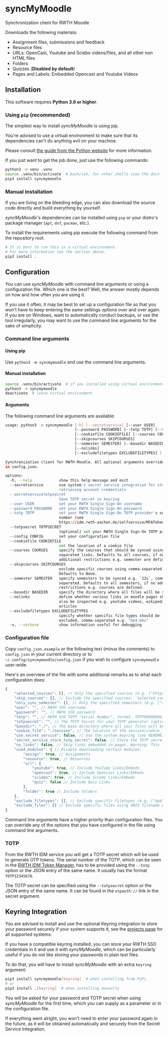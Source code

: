 # syncMyMoodle

Synchronization client for RWTH Moodle

Downloads the following materials:

* Assignment files, submissions and feedback
* Resource files
* URLs: OpenCast, Youtube and Sciebo videos/files, and all other non HTML files
* Folders
* Quizzes (**Disabled by default**)
* Pages and Labels: Embedded Opencast and Youtube Videos

## Installation

This software requires **Python 3.6 or higher**.

### Using `pip` (recommended)

The simplest way to install *syncMyMoodle* is using pip.

You're advised to use a virtual environment to make sure that
its dependencies can't do anything evil on your machine.

Please consult
[the guide from the Python website](https://packaging.python.org/guides/installing-using-pip-and-virtual-environments/#creating-a-virtual-environment)
for more information.

If you just want to get the job done, just use the following commands:

```bash
python3 -m venv .venv
source .venv/bin/activate  # bash/zsh, for other shells view the docs
pip3 install syncmymoodle
```

### Manual installation

If you are living on the bleeding edge, you can also download the source
code directly and build everything by yourself.

*syncMyMoodle*'s dependencies can be installed using `pip`
or your distro's package manager (`apt`, `dnf`, `pacman`, etc.).

To install the requirements using pip execute the following command from the repository root.

```bash
# It is best to run this in a virtual environment.
# For more information see the section above.
pip3 install .
```

## Configuration

You can use *syncMyMoodle* with command line arguments or using a configuration
file. Which one is the best? Well, the answer mostly depends on how and how
often you are using it.

If you use it often, it may be best to set up a configuration file so that you
won't have to keep entering the same settings options over and over again.
If you are on Windows, want to automatically conduct backups, or use the tool
irregularly, you may want to use the command line arguments for the sake
of simplicity.

### Command line arguments

#### Using pip

Use `python3 -m syncmymoodle` and use the command line arguments.

#### Manual installation

```bash
source .venv/bin/activate  # if you installed using virtual environment
python3 -m syncmymoodle
deactivate  # leave virtual environment
```

#### Arguments

The following command line arguments are available:

```bash
usage: python3 -m syncmymoodle [-h] [--secretservice] [--user USER]
                               [--password PASSWORD] [--totp TOTP] [--totpsecret TOTPSECRET] [--config CONFIG]
                               [--cookiefile COOKIEFILE] [--courses COURSES]
                               [--skipcourses SKIPCOURSES]
                               [--semester SEMESTER] [--basedir BASEDIR]
                               [--nolinks]
                               [--excludefiletypes EXCLUDEFILETYPES] [-v]

Synchronization client for RWTH Moodle. All optional arguments override those
in config.json.

options:
  -h, --help            show this help message and exit
  --secretservice       use system's secret service integration for storing and
                        retrieving account credentials
  --secretservicetotpsecret
                        Save TOTP secret in keyring
  --user USER           set your RWTH Single Sign-On username
  --password PASSWORD   set your RWTH Single Sign-On password
  --totp TOTP           set your RWTH Single Sign-On TOTP provider's serial
                        number (see
                        https://idm.rwth-aachen.de/selfservice/MFATokenManager)
  --totpsecret TOTPSECRET
                        (optional) set your RWTH Single Sign-On TOTP provider Secret
  --config CONFIG       set your configuration file
  --cookiefile COOKIEFILE
                        set the location of a cookie file
  --courses COURSES     specify the courses that should be synced using comma-
                        separated links. Defaults to all courses, if no
                        additional restrictions e.g. semester are defined.
  --skipcourses SKIPCOURSES
                        exclude specific courses using comma-separated links.
                        Defaults to None.
  --semester SEMESTER   specify semesters to be synced e.g. `22s`, comma-
                        separated. Defaults to all semesters, if no additional
                        restrictions e.g. courses are defined.
  --basedir BASEDIR     specify the directory where all files will be synced
  --nolinks             define whether various links in moodle pages should
                        also be inspected e.g. youtube videos, wikipedia
                        articles
  --excludefiletypes EXCLUDEFILETYPES
                        specify whether specific file types should be
                        excluded, comma-separated e.g. "mp4,mkv"
  -v, --verbose         show information useful for debugging
```

### Configuration file

Copy `config.json.example` or the following text (minus the comments) to `config.json` in your current directory
or to `~/.config/syncmymoodle/config.json` if you wish to configure `syncmymoodle` user-wide.

Here's an overview of the file with some additional remarks as to what each
configuration does:

```js
{
    "selected_courses": [], // Only the specified courses (e.g. ["https://moodle.rwth-aachen.de/course/view.php?id=XXXXX"], separated using commas) will be synced
    "skip_courses": [], // Exclude the specified courses. `selected_courses` overrides this option.
    "only_sync_semester": [], // Only the specified semesters (e.g. ["23ss", "22ws"]) will be synced. `selected_courses` overrides this option.
    "user": "", // RWTH SSO username
    "password": "", // RWTH SSO password
    "totp": "", // RWTH SSO TOTP "Serial Number", format: TOTP0000000A, see https://idm.rwth-aachen.de/selfservice/MFATokenManager
    "totpsecret": "", // The TOTP Secret for your TOTP generator (optional)
    "basedir": "./", // The base directory where all your files will be synced to
    "cookie_file": "./session", // The location of the session/cookie file, which can be used instead of a password.
    "use_secret_service": false, // Use the system keyring (see README), instead of a password.
    "secret_service_store_totp_secret": false, // Store the TOTP secret in the system keyring.
    "no_links": false, // Skip links embedded in pages. Warning: This *will* prevent Onlycast videos from being downloaded.
    "used_modules": { // Disable downloading certain modules.
        "assign": true, // Assignments
        "resource": true, // Resources
        "url": {
            "youtube": true, // Include YouTube Links/Embeds
            "opencast": true, // Include Opencast Links/Embeds
            "sciebo": true, // Include Sciebo Links/Embeds
            "quiz": false // Include Quiz Links
        },
        "folder": true // Include folders
    },
    "exclude_filetypes": [], // Exclude specific filetypes (e.g. ["mp4", "mkv"]) to disable downloading most videos
    "exclude_files": [] // Exclude specific files using UNIX filename pattern matching (e.g. "Lecture{video,zoom}*.{mp4,mkv}")
}
```

Command line arguments have a higher priority than configuration files.
You can override any of the options that you have configured in the file
using command line arguments.

### TOTP

From the RWTH IDM service you will get a TOTP secret which will be used to
generate OTP tokens. The serial number of the TOTP, which can be seen in the 
[RWTH IDM Token Manager](https://idm.rwth-aachen.de/selfservice/MFATokenManager),
has to be provided using the `--totp` option or the JSON entry of the same name.
It usually has the format `TOTP12345678`.

The TOTP secret can be specified using the `--totpsecret` option or the JSON 
entry of the same name. It can be found in the `otpauth://` link in the secret
argument.

## Keyring Integration

You are advised to install and use the optional Keyring integration
to store your password securely if your system supports it, see the 
[projects page](https://github.com/jaraco/keyring) for all supported systems.

If you have a compatible keyring installed, you can store your RWTH SSO 
credentials in it and use it with *syncMyMoodle*, which can be particularly 
useful if you do not like storing your passwords in plain text files.

To do that, you will have to install *syncMyMoodle* with an extra `keyring`
argument:

```bash
pip3 install syncmymoodle[keyring]  # when installing from PyPi
# or
pip3 install .[keyring]  # when installing manually
```

You will be asked for your password and TOTP secret when using 
*syncMyMoodle* for the first time, which you can supply as a parameter or 
in the configuration file.

If everything went alright, you won't need to enter your password again
in the future, as it will be obtained automatically and securely from
the Secret Service Integration.
